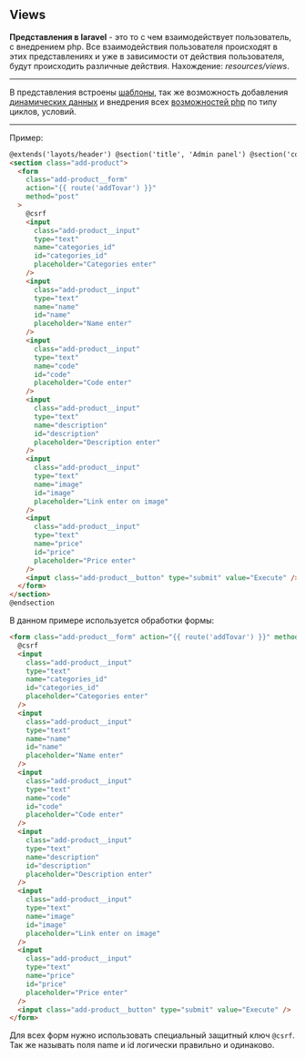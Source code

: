 ## Views

**Представления в laravel** - это то с чем взаимодействует
пользователь, с внедрением php. Все взаимодействия пользователя
происходят в этих представлениях и уже в зависимости от действия
пользователя, будут происходить различные действия. Нахождение:
_resources/views_.

---

В представления встроены [шаблоны][1],
так же возможность добавления
[динамических данных][2] и внедрения
всех [возможностей php][3] по типу циклов,
условий.

---

Пример:

```html
@extends('layots/header') @section('title', 'Admin panel') @section('content')
<section class="add-product">
  <form
    class="add-product__form"
    action="{{ route('addTovar') }}"
    method="post"
  >
    @csrf
    <input
      class="add-product__input"
      type="text"
      name="categories_id"
      id="categories_id"
      placeholder="Categories enter"
    />
    <input
      class="add-product__input"
      type="text"
      name="name"
      id="name"
      placeholder="Name enter"
    />
    <input
      class="add-product__input"
      type="text"
      name="code"
      id="code"
      placeholder="Code enter"
    />
    <input
      class="add-product__input"
      type="text"
      name="description"
      id="description"
      placeholder="Description enter"
    />
    <input
      class="add-product__input"
      type="text"
      name="image"
      id="image"
      placeholder="Link enter on image"
    />
    <input
      class="add-product__input"
      type="text"
      name="price"
      id="price"
      placeholder="Price enter"
    />
    <input class="add-product__button" type="submit" value="Execute" />
  </form>
</section>
@endsection
```

В данном примере используется обработки формы:

```html
<form class="add-product__form" action="{{ route('addTovar') }}" method="post">
  @csrf
  <input
    class="add-product__input"
    type="text"
    name="categories_id"
    id="categories_id"
    placeholder="Categories enter"
  />
  <input
    class="add-product__input"
    type="text"
    name="name"
    id="name"
    placeholder="Name enter"
  />
  <input
    class="add-product__input"
    type="text"
    name="code"
    id="code"
    placeholder="Code enter"
  />
  <input
    class="add-product__input"
    type="text"
    name="description"
    id="description"
    placeholder="Description enter"
  />
  <input
    class="add-product__input"
    type="text"
    name="image"
    id="image"
    placeholder="Link enter on image"
  />
  <input
    class="add-product__input"
    type="text"
    name="price"
    id="price"
    placeholder="Price enter"
  />
  <input class="add-product__button" type="submit" value="Execute" />
</form>
```

Для всех форм нужно использовать специальный защитный ключ `@csrf`. Так же называть
поля name и id логически правильно и одинаково.

[1]: ../functionality/Template.md
[2]: ../functionality/DynamicData.md
[3]: ../Commands/CommandsOfPhp—%20копия.md
